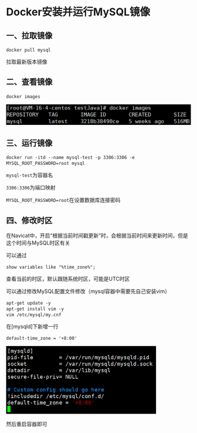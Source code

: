 

# Docker安装并运行MySQL镜像

## 一、拉取镜像

```
docker pull mysql
```

拉取最新版本镜像

## 二、查看镜像

```
docker images
```

![image-20220129113500628](https://raw.githubusercontent.com/KKKLxxx/img-host/master/202201291135711.png)

## 三、运行镜像

```
docker run -itd --name mysql-test -p 3306:3306 -e MYSQL_ROOT_PASSWORD=root mysql
```

`mysql-test`为容器名

`3306:3306`为端口映射

`MYSQL_ROOT_PASSWORD=root`在设置数据库连接密码

## 四、修改时区

在Navicat中，开启“根据当前时间戳更新”时，会根据当前时间来更新时间，但是这个时间与MySQL时区有关

可以通过

```
show variables like "%time_zone%";
```

查看当前的时区，默认跟随系统时区，可能是UTC时区

可以通过修改MySQL配置文件修改（mysql容器中需要先自己安装vim）

```
apt-get update -y
apt-get install vim -y
vim /etc/mysql/my.cnf
```

在[mysqld]下新增一行

```
default-time_zone = '+8:00'
```

<img src="https://raw.githubusercontent.com/KKKLxxx/img-host/master/image-20221007212643213.png" alt="image-20221007212643213" style="zoom: 80%;" />

然后重启容器即可

